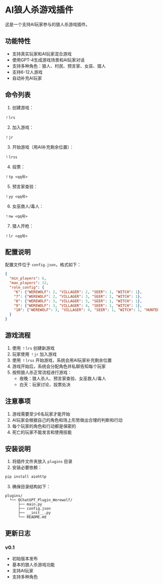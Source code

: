 # AI狼人杀游戏插件

这是一个支持AI玩家参与的狼人杀游戏插件。

## 功能特性

- 支持真实玩家和AI玩家混合游戏
- 使用GPT-4生成游戏场景和AI玩家对话
- 支持多种角色：狼人、村民、预言家、女巫、猎人
- 支持6-12人游戏
- 自动补充AI玩家

## 命令列表

1. 创建游戏：
```
！lrs
```

2. 加入游戏：
```
！jr
```

3. 开始游戏（用AI补充剩余位置）：
```
！lrss
```

4. 投票：
```
！tp <qq号>
```

5. 预言家查验：
```
！yy <qq号>
```

6. 女巫救人/毒人：
```
！nw <qq号>
```

7. 猎人开枪：
```
！lr <qq号>
```

## 配置说明

配置文件位于 `config.json`，格式如下：

```json
{
  "min_players": 6,
  "max_players": 12,
  "role_config": {
    "6": {"WEREWOLF": 2, "VILLAGER": 2, "SEER": 1, "WITCH": 1},
    "7": {"WEREWOLF": 2, "VILLAGER": 3, "SEER": 1, "WITCH": 1},
    "8": {"WEREWOLF": 3, "VILLAGER": 3, "SEER": 1, "WITCH": 1},
    "9": {"WEREWOLF": 3, "VILLAGER": 4, "SEER": 1, "WITCH": 1},
    "10": {"WEREWOLF": 3, "VILLAGER": 4, "SEER": 1, "WITCH": 1, "HUNTER": 1}
  }
}
```

## 游戏流程

1. 使用 `！lrs` 创建新游戏
2. 玩家使用 `！jr` 加入游戏
3. 使用 `！lrss` 开始游戏，系统会用AI玩家补充剩余位置
4. 游戏开始后，系统会分配角色并私聊告知每个玩家
5. 按照狼人杀正常流程进行游戏：
   - 夜晚：狼人杀人、预言家查验、女巫救人/毒人
   - 白天：玩家讨论、投票处决

## 注意事项

1. 游戏需要至少6名玩家才能开始
2. AI玩家会根据自己的角色和场上形势做出合理的判断和行动
3. 每个玩家的角色和行动都是保密的
4. 死亡的玩家不能发言和使用技能

## 安装说明

1. 将插件文件夹放入 `plugins` 目录
2. 安装必要依赖：
```bash
pip install aiohttp
```
3. 确保目录结构如下：
```
plugins/
  └── QChatGPT_Plugin_Werewolf/
      ├── main.py
      ├── config.json
      ├── __init__.py
      └── README.md
```

## 更新日志

### v0.1
- 初始版本发布
- 基本的狼人杀游戏功能
- 支持AI玩家
- 支持多种角色 
